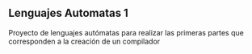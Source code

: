 ## Lenguajes Automatas 1
Proyecto de lenguajes autómatas para realizar las primeras partes que corresponden a la creación de un compilador
